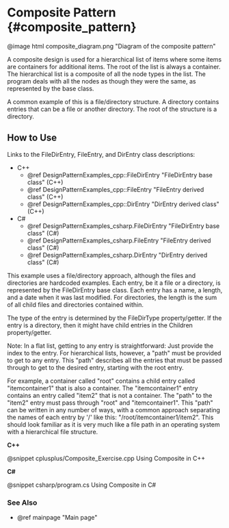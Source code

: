 # Composite Pattern {#composite_pattern}

@image html composite_diagram.png "Diagram of the composite pattern"

A composite design is used for a hierarchical list of items where some items
are containers for additional items.  The root of the list is always a container.
The hierarchical list is a composite of all the node types in the list.  The
program deals with all the nodes as though they were the same, as represented
by the base class.

A common example of this is a file/directory structure.  A directory contains
entries that can be a file or another directory.  The root of the structure
is a directory.

## How to Use

Links to the FileDirEntry, FileEntry, and DirEntry class descriptions:
- C++
  - @ref DesignPatternExamples_cpp::FileDirEntry "FileDirEntry base class" (C++)
  - @ref DesignPatternExamples_cpp::FileEntry "FileEntry derived class" (C++)
  - @ref DesignPatternExamples_cpp::DirEntry "DirEntry derived class" (C++)
- C#
  - @ref DesignPatternExamples_csharp.FileDirEntry "FileDirEntry base class" (C#)
  - @ref DesignPatternExamples_csharp.FileEntry "FileEntry derived class" (C#)
  - @ref DesignPatternExamples_csharp.DirEntry "DirEntry derived class" (C#)


This example uses a file/directory approach, although the files and directories
are hardcoded examples.  Each entry, be it a file or a directory, is represented
by the FileDirEntry base class.  Each entry has a name, a length, and a date
when it was last modified.  For directories, the length is the sum of all child
files and directories contained within.

The type of the entry is determined by the FileDirType property/getter.  If the
entry is a directory, then it might have child entries in the Children
property/getter.

Note: In a flat list, getting to any entry is straightforward: Just provide
the index to the entry.  For hierarchical lists, however, a "path" must be
provided to get to any entry.  This "path" describes all the entries that
must be passed through to get to the desired entry, starting with the root
entry.

For example, a container called "root" contains a child entry called
"itemcontainer1" that is also a container.  The "itemcontainer1" entry
contains an entry called "item2" that is not a container.  The "path" to
the "item2" entry must pass through "root" and "itemcontainer1".  This "path"
can be written in any number of ways, with a common approach separating the
names of each entry by '/' like this: "/root/itemcontainer1/item2".  This
should look familiar as it is very much like a file path in an operating
system with a hierarchical file structure.

__C++__

@snippet cplusplus/Composite_Exercise.cpp Using Composite in C++

__C#__

@snippet csharp/program.cs Using Composite in C#


### See Also
- @ref mainpage "Main page"
